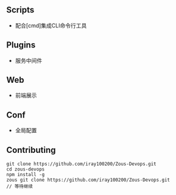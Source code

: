 ## Scripts
- 配合[cmd]集成CLI命令行工具

## Plugins
- 服务中间件

## Web
- 前端展示

## Conf
- 全局配置

## Contributing
```
git clone https://github.com/iray100200/Zous-Devops.git
cd zous-devops
npm install -g
zous git clone https://github.com/iray100200/Zous-Devops.git
// 等待继续
```

